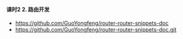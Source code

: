 #### 课时2 2. 路由开发
  - https://github.com/GuoYongfeng/router-router-snippets-doc
  - https://github.com/GuoYongfeng/router-router-snippets-doc.git